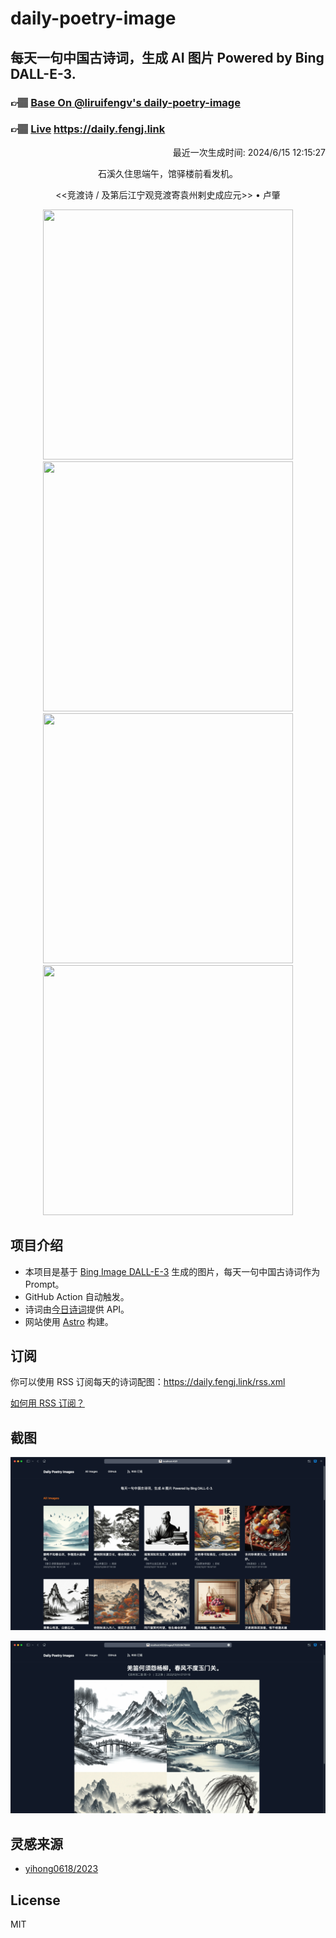 
# daily-poetry-image

## 每天一句中国古诗词，生成 AI 图片 Powered by Bing DALL-E-3.

### 👉🏽 [Base On @liruifengv's daily-poetry-image](https://github.com/liruifengv/daily-poetry-image)

### 👉🏽 [Live](https://daily.fengj.link) https://daily.fengj.link

<p align="right">
  最近一次生成时间: 2024/6/15 12:15:27
</p>
<p align="center">
石溪久住思端午，馆驿楼前看发机。
</p>
<p align="center">
<<竞渡诗 / 及第后江宁观竞渡寄袁州剌史成应元>> • 卢肇
</p>
<p align="center">
<img src="https://tse2.mm.bing.net/th/id/OIG1.678f_uUw8VY.9jHclxoD" height="400" width="400" />
<img src="https://tse1.mm.bing.net/th/id/OIG1.XEJt9p7GfgtCi8h0JBxS" height="400" width="400" />
<img src="https://tse2.mm.bing.net/th/id/OIG1.g6eyyAwyD9z1J7U6yzZs" height="400" width="400" />
<img src="https://tse2.mm.bing.net/th/id/OIG1.8bG82JOl5IDqBQsDtR3e" height="400" width="400" />
</p>

## 项目介绍

-   本项目是基于 [Bing Image DALL-E-3](https://www.bing.com/images/create) 生成的图片，每天一句中国古诗词作为 Prompt。
-   GitHub Action 自动触发。
-   诗词由[今日诗词](https://www.jinrishici.com/)提供 API。
-   网站使用 [Astro](https://astro.build) 构建。

## 订阅

你可以使用 RSS 订阅每天的诗词配图：https://daily.fengj.link/rss.xml

[如何用 RSS 订阅？](https://zhuanlan.zhihu.com/p/55026716)

## 截图

![图片列表](./screenshots/Snipaste_2023-12-28_21-00-26.png)

![图片详情](./screenshots/Snipaste_2023-12-28_21-00-53.png)

## 灵感来源

-   [yihong0618/2023](https://github.com/yihong0618/2023)

## License

MIT
